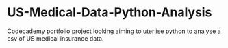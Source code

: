 # US-Medical-Data-Python-Analysis
Codecademy portfolio project looking aiming to uterlise python to analyse a csv of US medical insurance data.
